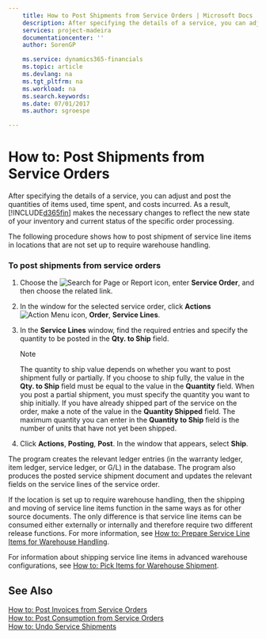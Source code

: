```yaml
---
    title: How to Post Shipments from Service Orders | Microsoft Docs
    description: After specifying the details of a service, you can adjust and post the quantities of items used, time spent, and costs incurred. As a result, [!INCLUDE[d365fin](includes/d365fin_md.md)] makes the necessary changes to reflect the new state of your inventory and current status of the specific order processing.
    services: project-madeira
    documentationcenter: ''
    author: SorenGP

    ms.service: dynamics365-financials
    ms.topic: article
    ms.devlang: na
    ms.tgt_pltfrm: na
    ms.workload: na
    ms.search.keywords:
    ms.date: 07/01/2017
    ms.author: sgroespe

---
```

# How to: Post Shipments from Service Orders
After specifying the details of a service, you can adjust and post the quantities of items used, time spent, and costs incurred. As a result, [!INCLUDE[d365fin](includes/d365fin_md.md)] makes the necessary changes to reflect the new state of your inventory and current status of the specific order processing.  
  
 The following procedure shows how to post shipment of service line items in locations that are not set up to require warehouse handling.  
  
### To post shipments from service orders  
  
1.  Choose the ![Search for Page or Report](media/ui-search/search_small.png "Search for Page or Report icon") icon, enter **Service Order**, and then choose the related link.  
  
2.  In the window for the selected service order, click **Actions**![Action Menu icon](../media/actionmenuicon.png "actionMenuIcon"), **Order**, **Service Lines**.  
  
3.  In the **Service Lines** window, find the required entries and specify the quantity to be posted in the **Qty. to Ship** field.  
  
    > [!NOTE]  
    >  The quantity to ship value depends on whether you want to post shipment fully or partially. If you choose to ship fully, the value in the **Qty. to Ship** field must be equal to the value in the **Quantity** field. When you post a partial shipment, you must specify the quantity you want to ship initially. If you have already shipped part of the service on the order, make a note of the value in the **Quantity Shipped** field. The maximum quantity you can enter in the **Quantity to Ship** field is the number of units that have not yet been shipped.  
  
4.  Click **Actions**, **Posting**, **Post**. In the window that appears, select **Ship**.  
  
 The program creates the relevant ledger entries (in the warranty ledger, item ledger, service ledger, or G/L) in the database. The program also produces the posted service shipment document and updates the relevant fields on the service lines of the service order.  
  
 If the location is set up to require warehouse handling, then the shipping and moving of service line items function in the same ways as for other source documents. The only difference is that service line items can be consumed either externally or internally and therefore require two different release functions. For more information, see [How to: Prepare Service Line Items for Warehouse Handling](../how-to-prepare-service-line-items-for-warehouse-handling.md).  
  
 For information about shipping service line items in advanced warehouse configurations, see [How to: Pick Items for Warehouse Shipment](../how-to-move-components-to-an-operation-area-in-basic-warehousing.md).  
  
## See Also  
 [How to: Post Invoices from Service Orders](../how-to-post-invoices-from-service-orders.md)   
 [How to: Post Consumption from Service Orders](../how-to-post-consumption-from-service-orders.md)   
 [How to: Undo Service Shipments](../how-to-undo-service-shipments.md)